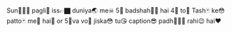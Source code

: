 Sun🙋🏻‍♂ pagli🤪 iss👉🏿 duniya🌏 me☠ 5⃣ badshah🤴🏻 hai 4⃣ to👑 Tash🃏 ke😳 patto🃏 me🙈 hai🥰 or 5⃣va vo😤 jiska😳 tu😘 caption😎 padh🙇🏻‍♀ rahi😉 hai❤
